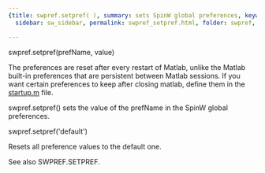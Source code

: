 ```yaml
---
{title: swpref.setpref( ), summary: sets SpinW global preferences, keywords: sample,
  sidebar: sw_sidebar, permalink: swpref_setpref.html, folder: swpref, mathjax: 'true'}

---
```

 
swpref.setpref(prefName, value)
 
The preferences are reset after every restart of Matlab, unlike the
Matlab built-in preferences that are persistent between Matlab sessions.
If you want certain preferences to keep after closing matlab, define them
in the <a href="matlab:edit('startup.m')">startup.m</a> file.
 
swpref.setpref() sets the value of the prefName in the SpinW global
preferences.
 
swpref.setpref('default')
 
Resets all preference values to the default one.
 
See also SWPREF.SETPREF.
 

